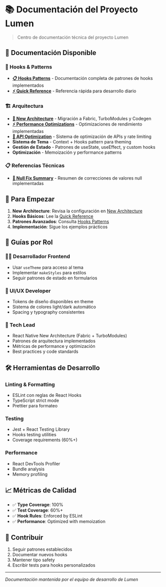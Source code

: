 # 📚 Documentación del Proyecto Lumen

> Centro de documentación técnica del proyecto Lumen

## 🎯 Documentación Disponible

### 🎣 Hooks & Patterns

- **[📋 Hooks Patterns](./HOOKS_PATTERNS.md)** - Documentación completa de patrones de hooks implementados
- **[⚡ Quick Reference](./HOOKS_QUICK_REFERENCE.md)** - Referencia rápida para desarrollo diario

### 🏗️ Arquitectura

- **[🚀 New Architecture](./NEW_ARCHITECTURE.md)** - Migración a Fabric, TurboModules y Codegen
- **[⚡ Performance Optimizations](./PERFORMANCE_OPTIMIZATIONS.md)** - Optimizaciones de rendimiento implementadas
- **[🔧 API Optimization](./API_OPTIMIZATION.md)** - Sistema de optimización de APIs y rate limiting
- **Sistema de Tema** - Context + Hooks pattern para theming
- **Gestión de Estado** - Patrones de useState, useEffect, y custom hooks
- **Optimización** - Memoización y performance patterns

### 📋 Referencias Técnicas

- **[🐛 Null Fix Summary](./NULL_FIX_SUMMARY.md)** - Resumen de correcciones de valores null implementadas

## 🚀 Para Empezar

1. **New Architecture**: Revisa la configuración en [New Architecture](./NEW_ARCHITECTURE.md)
2. **Hooks Básicos**: Lee la [Quick Reference](./HOOKS_QUICK_REFERENCE.md)
3. **Patrones Avanzados**: Consulta [Hooks Patterns](./HOOKS_PATTERNS.md)
4. **Implementación**: Sigue los ejemplos prácticos

## 📖 Guías por Rol

### 👨‍💻 Desarrollador Frontend

- Usar `useTheme` para acceso al tema
- Implementar `makeStyles` para estilos
- Seguir patrones de estado en formularios

### 🎨 UI/UX Developer

- Tokens de diseño disponibles en theme
- Sistema de colores light/dark automático
- Spacing y typography consistentes

### 🔧 Tech Lead

- React Native New Architecture (Fabric + TurboModules)
- Patrones de arquitectura implementados
- Métricas de performance y optimización
- Best practices y code standards

## 🛠️ Herramientas de Desarrollo

### Linting & Formatting

- ESLint con reglas de React Hooks
- TypeScript strict mode
- Prettier para formateo

### Testing

- Jest + React Testing Library
- Hooks testing utilities
- Coverage requirements (60%+)

### Performance

- React DevTools Profiler
- Bundle analysis
- Memory profiling

## 📈 Métricas de Calidad

- ✅ **Type Coverage**: 100%
- ✅ **Test Coverage**: 60%+
- ✅ **Hook Rules**: Enforced by ESLint
- ✅ **Performance**: Optimized with memoization

## 🤝 Contribuir

1. Seguir patrones establecidos
2. Documentar nuevos hooks
3. Mantener tipo safety
4. Escribir tests para hooks personalizados

---

_Documentación mantenida por el equipo de desarrollo de Lumen_
